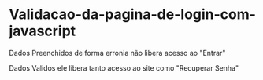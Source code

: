 # Validacao-da-pagina-de-login-com-javascript

Dados Preenchidos de forma erronia não libera acesso ao "Entrar"

Dados Validos ele libera tanto acesso ao site como "Recuperar Senha"
